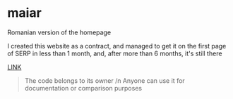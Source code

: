 # maiar
Romanian version of the homepage

I created this website as a contract, 
and managed to get it on the first page of SERP 
in less than 1 month, and, after more than 6 months,
it's still there

[LINK](https://maiar.ro)

> The code belongs to its owner /n
> Anyone can use it for documentation or comparison purposes
